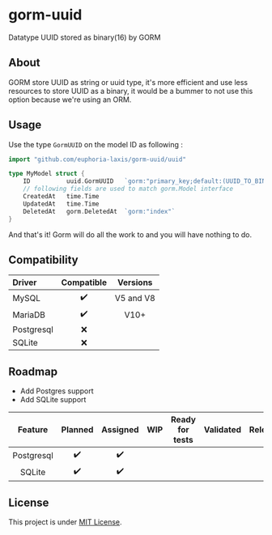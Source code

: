 # gorm-uuid

Datatype UUID stored as binary(16) by GORM

## About

GORM store UUID as string or uuid type, it's more efficient and use less
resources to store UUID as a binary, it would be a bummer to not use this
option because we're using an ORM.

## Usage

Use the type `GormUUID` on the model ID as following :

````go
import "github.com/euphoria-laxis/gorm-uuid/uuid"

type MyModel struct {
	ID          uuid.GormUUID   `gorm:"primary_key;default:(UUID_TO_BIN(UUID()));"`
    // following fields are used to match gorm.Model interface
	CreatedAt   time.Time
	UpdatedAt   time.Time
	DeletedAt   gorm.DeletedAt  `gorm:"index"`
}
````

And that's it! Gorm will do all the work to and you will have nothing to do.

## Compatibility

| Driver     |     Compatible     | Versions  |
|:-----------|:------------------:|:---------:|
| MySQL      | :heavy_check_mark: | V5 and V8 |
| MariaDB    | :heavy_check_mark: |   V10+    |
| Postgresql |        :x:         |           |
| SQLite     |        :x:         |           |

## Roadmap

- Add Postgres support
- Add SQLite support

|  Feature   |      Planned       |      Assigned      | WIP | Ready for tests | Validated | Released |
|:----------:|:------------------:|:------------------:|:---:|:---------------:|:---------:|:--------:|
| Postgresql | :heavy_check_mark: | :heavy_check_mark: |     |                 |           |          |
|   SQLite   | :heavy_check_mark: | :heavy_check_mark: |     |                 |           |          |

## License

This project is under [MIT License](./LICENSE).